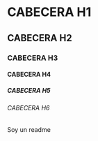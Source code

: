 # CABECERA H1
## CABECERA H2
### CABECERA H3
#### CABECERA H4
##### CABECERA H5
###### CABECERA H6
Soy un readme